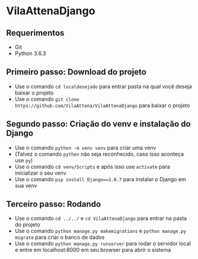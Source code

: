 # VilaAttenaDjango

## Requerimentos
* Git
* Python 3.6.3

## Primeiro passo: Download do projeto
* Use o comando `cd localdesejado` para entrar pasta na qual você deseja baixar o projeto
* Use o comando `git clone https://github.com/VilaAttena/VilaAttenaDjango` para baixar o projeto

## Segundo passo: Criação do venv e instalação do Django
* Use o comando `python -m venv venv` para criar uma venv
* (Talvez o comando `python` não seja reconhecido, caso isso aconteça use `py`)
* Use o comando `cd venv/Scripts` e após isso use `activate` para inicializar o seu venv
* Use o comando `pip install Django==2.0.7` para instalar o Django em sua venv

## Terceiro passo: Rodando
* Use o comando `cd ../../` e `cd VilaAttenaDjango` para entrar na pasta do projeto
* Use o comando `python manage.py makemigrations` e `python manage.py migrate` para criar o banco de dados
* Use o comando `python manage.py runserver` para rodar o servidor local e entre em localhost:8000 em seu browser para abrir o sistema
